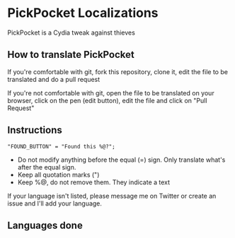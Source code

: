 # PickPocket Localizations

PickPocket is a Cydia tweak against thieves

## How to translate PickPocket

If you're comfortable with git, fork this repository, clone it, edit the file to be translated and do a pull request

If you're not comfortable with git, open the file to be translated on your browser, click on the pen (edit button), edit the file and click on "Pull Request"

## Instructions

`"FOUND_BUTTON" = "Found this %@?";`

* Do not modify anything before the equal (=) sign. Only translate what's after the equal sign.
* Keep all quotation marks (")
* Keep %@, do not remove them. They indicate a text

If your language isn't listed, please message me on Twitter or create an issue and I'll add your language.

## Languages done

